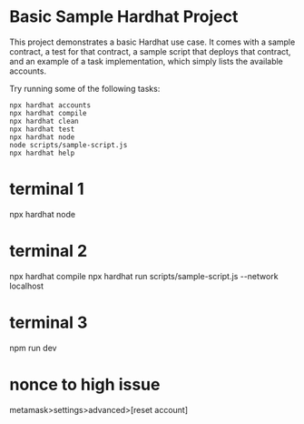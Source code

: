 # Basic Sample Hardhat Project

This project demonstrates a basic Hardhat use case. It comes with a sample contract, a test for that contract, a sample script that deploys that contract, and an example of a task implementation, which simply lists the available accounts.

Try running some of the following tasks:

```shell
npx hardhat accounts
npx hardhat compile
npx hardhat clean
npx hardhat test
npx hardhat node
node scripts/sample-script.js
npx hardhat help
```



# terminal 1
npx hardhat node

# terminal 2
npx hardhat compile
npx hardhat run scripts/sample-script.js --network localhost

# terminal 3 
npm run dev

# nonce to high issue
metamask>settings>advanced>[reset account]
